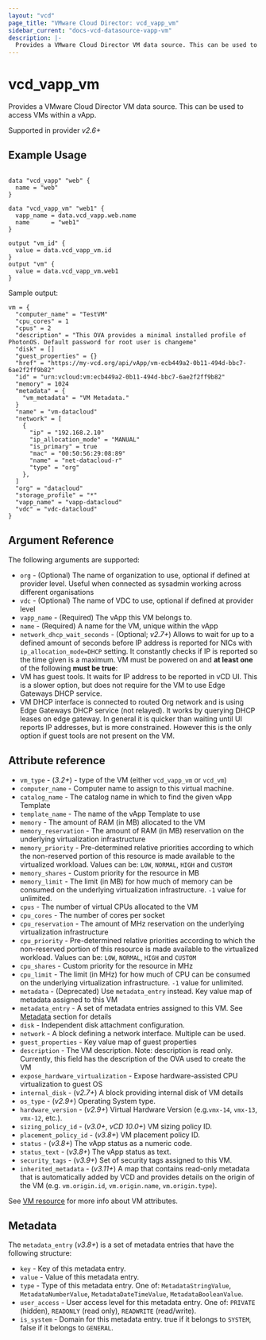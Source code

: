 ```yaml
---
layout: "vcd"
page_title: "VMware Cloud Director: vcd_vapp_vm"
sidebar_current: "docs-vcd-datasource-vapp-vm"
description: |-
  Provides a VMware Cloud Director VM data source. This can be used to access VMs within a vApp.
---
```


# vcd\_vapp\_vm

Provides a VMware Cloud Director VM data source. This can be used to access VMs within a vApp.

Supported in provider *v2.6+*

## Example Usage

```hcl

data "vcd_vapp" "web" {
  name = "web"
}

data "vcd_vapp_vm" "web1" {
  vapp_name = data.vcd_vapp.web.name
  name      = "web1"
}

output "vm_id" {
  value = data.vcd_vapp_vm.id
}
output "vm" {
  value = data.vcd_vapp_vm.web1
}
```

Sample output:

```
vm = {
  "computer_name" = "TestVM"
  "cpu_cores" = 1
  "cpus" = 2
  "description" = "This OVA provides a minimal installed profile of PhotonOS. Default password for root user is changeme"
  "disk" = []
  "guest_properties" = {}
  "href" = "https://my-vcd.org/api/vApp/vm-ecb449a2-0b11-494d-bbc7-6ae2f2ff9b82"
  "id" = "urn:vcloud:vm:ecb449a2-0b11-494d-bbc7-6ae2f2ff9b82"
  "memory" = 1024
  "metadata" = {
    "vm_metadata" = "VM Metadata."
  }
  "name" = "vm-datacloud"
  "network" = [
    {
      "ip" = "192.168.2.10"
      "ip_allocation_mode" = "MANUAL"
      "is_primary" = true
      "mac" = "00:50:56:29:08:89"
      "name" = "net-datacloud-r"
      "type" = "org"
    },
  ]
  "org" = "datacloud"
  "storage_profile" = "*"
  "vapp_name" = "vapp-datacloud"
  "vdc" = "vdc-datacloud"
}
```

## Argument Reference

The following arguments are supported:

* `org` - (Optional) The name of organization to use, optional if defined at provider level. Useful when connected as sysadmin working across different organisations
* `vdc` - (Optional) The name of VDC to use, optional if defined at provider level
* `vapp_name` - (Required) The vApp this VM belongs to.
* `name` - (Required) A name for the VM, unique within the vApp 
* `network_dhcp_wait_seconds` - (Optional; *v2.7+*) Allows to wait for up to a defined amount of
  seconds before IP address is reported for NICs with `ip_allocation_mode=DHCP` setting. It
  constantly checks if IP is reported so the time given is a maximum. VM must be powered on and 
  __at least one__ of the following __must be true__:
 * VM has guest tools. It waits for IP address to be reported in vCD UI. This is a slower option, but
  does not require for the VM to use Edge Gateways DHCP service.
 * VM DHCP interface is connected to routed Org network and is using Edge Gateways DHCP service (not
  relayed). It works by querying DHCP leases on edge gateway. In general it is quicker than waiting
  until UI reports IP addresses, but is more constrained. However this is the only option if guest
  tools are not present on the VM.

## Attribute reference

* `vm_type` - (*3.2+*) - type of the VM (either `vcd_vapp_vm` or `vcd_vm`)
* `computer_name` -  Computer name to assign to this virtual machine. 
* `catalog_name` -  The catalog name in which to find the given vApp Template
* `template_name` -  The name of the vApp Template to use
* `memory` -  The amount of RAM (in MB) allocated to the VM
* `memory_reservation` - The amount of RAM (in MB) reservation on the underlying virtualization infrastructure
* `memory_priority` - Pre-determined relative priorities according to which the non-reserved portion of this resource is made available to the virtualized workload. Values can be: `LOW`, `NORMAL`, `HIGH` and `CUSTOM`
* `memory_shares` - Custom priority for the resource in MB
* `memory_limit` - The limit (in MB) for how much of memory can be consumed on the underlying virtualization infrastructure. `-1` value for unlimited.
* `cpus` -  The number of virtual CPUs allocated to the VM
* `cpu_cores` -  The number of cores per socket
* `cpu_reservation` - The amount of MHz reservation on the underlying virtualization infrastructure
* `cpu_priority` - Pre-determined relative priorities according to which the non-reserved portion of this resource is made available to the virtualized workload. Values can be: `LOW`, `NORMAL`, `HIGH` and `CUSTOM`
* `cpu_shares` - Custom priority for the resource in MHz
* `cpu_limit` - The limit (in MHz) for how much of CPU can be consumed on the underlying virtualization infrastructure. `-1` value for unlimited.
* `metadata` - (Deprecated) Use `metadata_entry` instead. Key value map of metadata assigned to this VM
* `metadata_entry` - A set of metadata entries assigned to this VM. See [Metadata](#metadata) section for details
* `disk` -  Independent disk attachment configuration.
* `network` -  A block defining a network interface. Multiple can be used.
* `guest_properties` -  Key value map of guest properties
* `description`  -  The VM description. Note: description is read only. Currently, this field has
  the description of the OVA used to create the VM
* `expose_hardware_virtualization` -  Expose hardware-assisted CPU virtualization to guest OS
* `internal_disk` - (*v2.7+*) A block providing internal disk of VM details
* `os_type` - (*v2.9+*) Operating System type.
* `hardware_version` - (*v2.9+*) Virtual Hardware Version (e.g.`vmx-14`, `vmx-13`, `vmx-12`, etc.).
* `sizing_policy_id` - (*v3.0+*, *vCD 10.0+*) VM sizing policy ID.
* `placement_policy_id` - (*v3.8+*) VM placement policy ID.
* `status` - (*v3.8+*) The vApp status as a numeric code.
* `status_text` - (*v3.8+*) The vApp status as text.
* `security_tags` - (*v3.9+*) Set of security tags assigned to this VM.
* `inherited_metadata` - (*v3.11+*) A map that contains read-only metadata that is automatically added by VCD and provides
  details on the origin of the VM (e.g. `vm.origin.id`, `vm.origin.name`, `vm.origin.type`).


See [VM resource](/providers/vmware/vcd/latest/docs/resources/vapp_vm#attribute-reference) for more info about VM attributes.

<a id="metadata"></a>
## Metadata

The `metadata_entry` (*v3.8+*) is a set of metadata entries that have the following structure:

* `key` - Key of this metadata entry.
* `value` - Value of this metadata entry.
* `type` - Type of this metadata entry. One of: `MetadataStringValue`, `MetadataNumberValue`, `MetadataDateTimeValue`, `MetadataBooleanValue`.
* `user_access` - User access level for this metadata entry. One of: `PRIVATE` (hidden), `READONLY` (read only), `READWRITE` (read/write).
* `is_system` - Domain for this metadata entry. true if it belongs to `SYSTEM`, false if it belongs to `GENERAL`.
